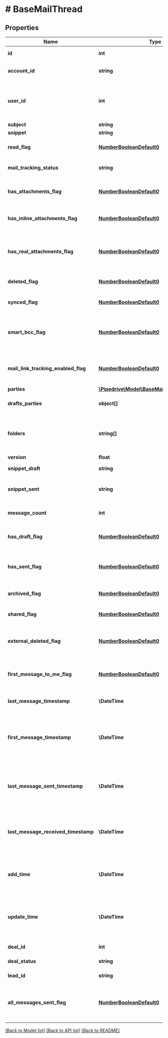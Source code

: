 # # BaseMailThread

## Properties

Name | Type | Description | Notes
------------ | ------------- | ------------- | -------------
**id** | **int** | ID of the mail thread | [optional]
**account_id** | **string** | The connection account ID | [optional]
**user_id** | **int** | ID of the user whom mail message will be assigned to | [optional]
**subject** | **string** | The subject | [optional]
**snippet** | **string** | A snippet | [optional]
**read_flag** | [**NumberBooleanDefault0**](NumberBooleanDefault0.md) | Whether the mail thread is read | [optional]
**mail_tracking_status** | **string** | Mail tracking status | [optional]
**has_attachments_flag** | [**NumberBooleanDefault0**](NumberBooleanDefault0.md) | Whether the mail thread has an attachment | [optional]
**has_inline_attachments_flag** | [**NumberBooleanDefault0**](NumberBooleanDefault0.md) | Whether the mail thread has inline attachments | [optional]
**has_real_attachments_flag** | [**NumberBooleanDefault0**](NumberBooleanDefault0.md) | Whether the mail thread has real attachments (which are not inline) | [optional]
**deleted_flag** | [**NumberBooleanDefault0**](NumberBooleanDefault0.md) | Whether the mail thread is deleted | [optional]
**synced_flag** | [**NumberBooleanDefault0**](NumberBooleanDefault0.md) | Whether the mail thread is synced | [optional]
**smart_bcc_flag** | [**NumberBooleanDefault0**](NumberBooleanDefault0.md) | Whether one of the parties of the mail thread is Bcc | [optional]
**mail_link_tracking_enabled_flag** | [**NumberBooleanDefault0**](NumberBooleanDefault0.md) | Whether the link tracking of the mail thread is enabled | [optional]
**parties** | [**\Pipedrive\Model\BaseMailThreadAllOfParties**](BaseMailThreadAllOfParties.md) |  | [optional]
**drafts_parties** | **object[]** | Parties of the drafted mail thread | [optional]
**folders** | **string[]** | Folders in which messages from thread are being stored | [optional]
**version** | **float** | Version | [optional]
**snippet_draft** | **string** | A snippet from a draft | [optional]
**snippet_sent** | **string** | A snippet from a message sent | [optional]
**message_count** | **int** | An amount of messages | [optional]
**has_draft_flag** | [**NumberBooleanDefault0**](NumberBooleanDefault0.md) | Whether the mail thread has any drafts | [optional]
**has_sent_flag** | [**NumberBooleanDefault0**](NumberBooleanDefault0.md) | Whether the mail thread has messages sent | [optional]
**archived_flag** | [**NumberBooleanDefault0**](NumberBooleanDefault0.md) | Whether the mail thread is archived | [optional]
**shared_flag** | [**NumberBooleanDefault0**](NumberBooleanDefault0.md) | Whether the mail thread is shared | [optional]
**external_deleted_flag** | [**NumberBooleanDefault0**](NumberBooleanDefault0.md) | Whether the mail thread has been deleted externally | [optional]
**first_message_to_me_flag** | [**NumberBooleanDefault0**](NumberBooleanDefault0.md) | Whether the mail thread was initialized by others | [optional]
**last_message_timestamp** | **\DateTime** | Last message timestamp | [optional]
**first_message_timestamp** | **\DateTime** | The time when the mail thread has had the first message received or created | [optional]
**last_message_sent_timestamp** | **\DateTime** | The last time when the mail thread has had a message sent | [optional]
**last_message_received_timestamp** | **\DateTime** | The last time when the mail thread has had a message received | [optional]
**add_time** | **\DateTime** | The time when the mail thread was inserted to database | [optional]
**update_time** | **\DateTime** | The time when the mail thread was updated in database received | [optional]
**deal_id** | **int** | The ID of the deal | [optional]
**deal_status** | **string** | Status of the deal | [optional]
**lead_id** | **string** | The ID of the lead | [optional]
**all_messages_sent_flag** | [**NumberBooleanDefault0**](NumberBooleanDefault0.md) | Whether all the mail thread messages have been sent | [optional]

[[Back to Model list]](../../README.md#models) [[Back to API list]](../../README.md#endpoints) [[Back to README]](../../README.md)
